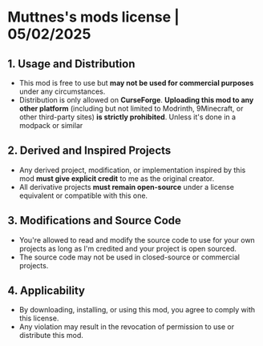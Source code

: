 # Muttnes's mods license | 05/02/2025

## 1. Usage and Distribution
- This mod is free to use but **may not be used for commercial purposes** under any circumstances.  
- Distribution is only allowed on **CurseForge**. **Uploading this mod to any other platform** (including but not limited to Modrinth, 9Minecraft, or other third-party sites) **is strictly prohibited**. Unless it's done in a modpack or similar

## 2. Derived and Inspired Projects
- Any derived project, modification, or implementation inspired by this mod **must give explicit credit** to me as the original creator.  
- All derivative projects **must remain open-source** under a license equivalent or compatible with this one.  

## 3. Modifications and Source Code
- You're allowed to read and modify the source code to use for your own projects as long as I'm credited and your project is open sourced.
- The source code may not be used in closed-source or commercial projects.  

## 4. Applicability
- By downloading, installing, or using this mod, you agree to comply with this license.  
- Any violation may result in the revocation of permission to use or distribute this mod.  
